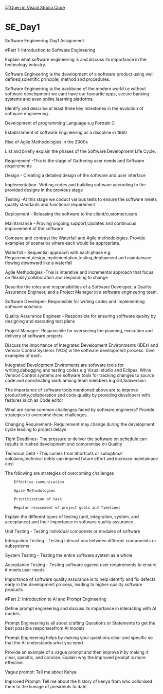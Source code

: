 [![Open in Visual Studio Code](https://classroom.github.com/assets/open-in-vscode-2e0aaae1b6195c2367325f4f02e2d04e9abb55f0b24a779b69b11b9e10269abc.svg)](https://classroom.github.com/online_ide?assignment_repo_id=18506552&assignment_repo_type=AssignmentRepo)
# SE_Day1
Software Engineering Day1 Assignment

#Part 1: Introduction to Software Engineering

Explain what software engineering is and discuss its importance in the technology industry.

Software Engineering is the development of a software product using well defined,scientific principle, method and procedures.

Software Engineering is the backbone of the modern world i.e without software development we cant have our favourite apps, secure banking systems and even online learning platforms.

Identify and describe at least three key milestones in the evolution of software engineering.

Development of programming Language e.g Fortrain C 

Establishment of software Engineering as a discpline in 1960

Rise of Agile Methodologies in the 2000s

List and briefly explain the phases of the Software Development Life Cycle.

Requirement -This is the stage of Gathering user needs and Software requirements

Design - Creating a detailed design of the software and user interface

Implementation- Writing codes and building software according to the provided designs in the previous stage

Testing -At this stage we coduct various tests to ensure the software meets quality standards and functional requirement

Deployment - Releasing the software to the client/customer/users

Maintainance - Proving ongoing support,Updates and continuous improvement of the software

Compare and contrast the Waterfall and Agile methodologies. Provide examples of scenarios where each would be appropriate.

Waterfall - Sequential approach with each phase e.g Requirement,design,implementation,testing,deployment and maintainace flowing downward like a waterfall

Agile Methodogies -This is interative and incremental approach that focus on flexibily,collaboration and responding to change

Describe the roles and responsibilities of a Software Developer, a Quality Assurance Engineer, and a Project Manager in a software engineering team.

Software Developer- Responsible for writing codes and implementing software solutions

Quality Assurance Engineer - Responsible for ensuring solftware quality by designing and executing test plans

Project Manager- Responsible for overseeing the planning, execution and delivery of software projects

Discuss the importance of Integrated Development Environments (IDEs) and Version Control Systems (VCS) in the software development process. Give examples of each.

Integrated Development Enviroments are software tools for writing,debugging and testing codes e.g Visual studio and Eclipes, While Version Control systems are software tools for tracking changes to source code and coordinating work among team members e.g Git,Subversion

The importance of software tools mentioned above are to improve productivity,collaboration and code quality by providing developers with features such as Code editor

What are some common challenges faced by software engineers? Provide strategies to overcome these challenges.

Changing Requirement- Requirement may change during the development cycle leading to project delays

Tight Deadlines- The pressure to deliver the software on schedule can results in rushed development and compromise on Quality

Technical Debt - This comes from Shortcuts or suboptimal solutions,technical debts can impend future effort and increase maintainace cost

The following are strategies of overcoming challenges

        Effective communication
        
        Agile Methodologies
        
        Prioritization of task
        
        Regular reassement of project goals and Timelines

Explain the different types of testing (unit, integration, system, and acceptance) and their importance in software quality assurance.

Unit Testing - Testing Individual componets or modules of software

Intergration Testing - Testing interactions between different components or subsystems

System Testing - Testing the entire software system as a whole

Acceptance Testing - Testing software against user requirements to ensure it meets user needs

Importance of software quality assurance is to help identify and fix defects early in the development process, leading to higher-quality software products

#Part 2: Introduction to AI and Prompt Engineering


Define prompt engineering and discuss its importance in interacting with AI models.

Prompt Engineering is all about crafting Questions or Statements to get the best possible responsesfrom AI models

Prompt Engineering helps by making your questions clear and specific so that the AI understands what you need

Provide an example of a vague prompt and then improve it by making it clear, specific, and concise. Explain why the improved prompt is more effective.

Vague prompt: Tell me about Kenya

Improved Prompt: Tell me about the history of kenya from who collonised them to the lineage of presidents to date.
